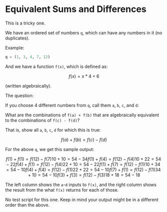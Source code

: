 # Equivalent Sums and Differences

This is a tricky one.

We have an ordered set of numbers `q`, which can have any numbers in it (no duplicates).

Example:

```python
q = (1, 3, 4, 7, 12)
```

And we have a function `f(x)`, which is defined as:

```math
f(x) = x * 4 + 6
```

(written algebraically).

The question:

If you choose 4 different numbers from `q`, call them `a`, `b`, `c`, and `d`:

What are the combinations of `f(a) + f(b)` that are algebraically equivalent to the combinations of `f(c) - f(d)`?

That is, show all `a`, `b`, `c`, `d` for which this is true:

```math
f(a) + f(b) = f(c) - f(d)
```

For the above `q`, we get this sample output:

```math
f(1) + f(1) = f(12) - f(7)    10 + 10 = 54 - 34
f(1) + f(4) = f(12) - f(4)    10 + 22 = 54 - 22
f(4) + f(1) = f(12) - f(4)    22 + 10 = 54 - 22
f(1) + f(7) = f(12) - f(1)    10 + 34 = 54 - 10
f(4) + f(4) = f(12) - f(1)    22 + 22 = 54 - 10
f(7) + f(1) = f(12) - f(1)    34 + 10 = 54 - 10
f(3) + f(3) = f(12) - f(3)    18 + 18 = 54 - 18
```

The left column shows the `a`-`d` inputs to `f(x)`, and the right column shows the result from the what `f(x)` returns for each of those.

No test script for this one. Keep in mind your output might be in a different order than the above.
